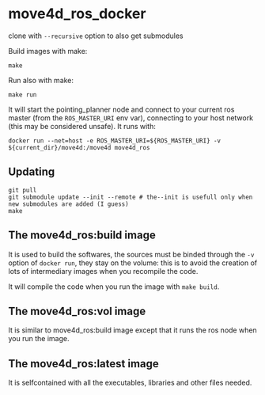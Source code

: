 # move4d_ros_docker

clone with `--recursive` option to also get submodules

Build images with make:

    make

Run also with make:

    make run
    
It will start the pointing_planner node and connect to your current ros master (from the `ROS_MASTER_URI` env var),
connecting to your host network (this may be considered unsafe).
It runs with:

    docker run --net=host -e ROS_MASTER_URI=${ROS_MASTER_URI} -v ${current_dir}/move4d:/move4d move4d_ros
    

## Updating

    git pull
    git submodule update --init --remote # the--init is usefull only when new submodules are added (I guess)
    make

## The move4d_ros:build image

It is used to build the softwares, the sources must be binded through the `-v` option of `docker run`,
they stay on the volume: this is to avoid the creation of lots of intermediary images when you recompile the code.

It will compile the code when you run the image with `make build`.


## The move4d_ros:vol image

It is similar to move4d_ros:build image except that it runs the ros node when you run the image.

## The move4d_ros:latest image

It is selfcontained with all the executables, libraries and other files needed.
